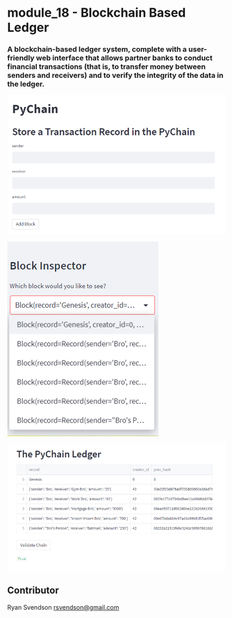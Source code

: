 # module_18 - Blockchain Based Ledger

###  A blockchain-based ledger system, complete with a user-friendly web interface that allows partner banks to conduct financial transactions (that is, to transfer money between senders and receivers) and to verify the integrity of the data in the ledger.


![steamlit application](/Starter_Code/streamlit_app.png)


![steamlit block inspector](/Starter_Code/block_inspector.png)


![pychain ledger from steamlit](/Starter_Code/pychain_ledger.png)



## Contributor
 Ryan Svendson
 rsvendson@gmail.com

